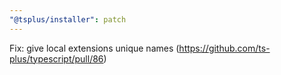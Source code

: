 ```yaml
---
"@tsplus/installer": patch
---
```


Fix: give local extensions unique names (https://github.com/ts-plus/typescript/pull/86)